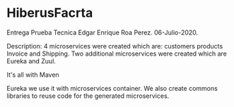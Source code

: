 # HiberusFacrta
Entrega Prueba Tecnica 
Edgar Enrique Roa Perez.
06-Julio-2020.

Description:
4 microservices were created which are:
customers
products
Invoice and Shipping.
Two additional microservices were created which are
Eureka and Zuul.

It's all with Maven

Eureka we use it with microservices container.
We also create commons libraries to reuse code for the generated microservices.
